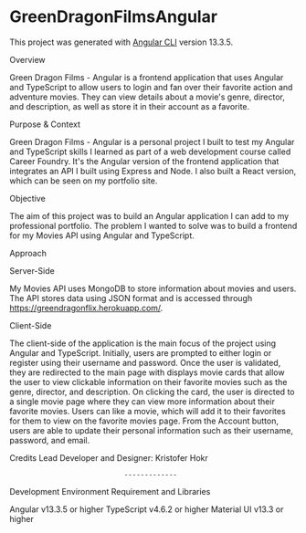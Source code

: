 # GreenDragonFilmsAngular

This project was generated with [Angular CLI](https://github.com/angular/angular-cli) version 13.3.5.

Overview

Green Dragon Films - Angular is a frontend application that uses Angular and TypeScript to allow users to login and fan over their favorite action and adventure movies. They can view details about a movie's genre, director, and description, as well as store it in their account as a favorite.

Purpose & Context

Green Dragon Films - Angular is a personal project I built to test my Angular and TypeScript skills I learned as part of a web development course called Career Foundry. It's the Angular version of the frontend application that integrates an API I built using Express and Node. I also built a React version, which can be seen on my portfolio site.

Objective

The aim of this project was to build an Angular application I can add to my professional portfolio. The problem I wanted to solve was to build a frontend for my Movies API using Angular and TypeScript.


Approach

Server-Side

My Movies API uses MongoDB to store information about movies and users. The API stores data using JSON format and is accessed through https://greendragonflix.herokuapp.com/.

Client-Side

The client-side of the application is the main focus of the project using Angular and TypeScript. Initially, users are prompted to either login or register using their username and password. Once the user is validated, they are redirected to the main page with displays movie cards that allow the user to view clickable information on their favorite movies such as the genre, director, and description. On clicking the card, the user is directed to a single movie page where they can view more information about their favorite movies. Users can like a movie, which will add it to their favorites for them to view on the favorite movies page. From the Account button, users are able to update their personal information such as their username, password, and email.

Credits Lead Developer and Designer: Kristofer Hokr

                                -------------     

Development Environment Requirement and Libraries

Angular v13.3.5 or higher
TypeScript v4.6.2 or higher
Material UI v13.3 or higher

